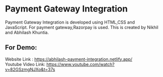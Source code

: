 # Payment Gateway Integration 
Payment Gateway Integration is developed using HTML,CSS and JavaScript. For payment gateway,Razorpay is used.
This is created by Nikhil and Abhilash Khuntia.

## For Demo:
Website Link : https://abhilash-payment-integration.netlify.app/ <br />
Youtube Video Link: https://www.youtube.com/watch?v=82GSzmgNJXo&t=37s
